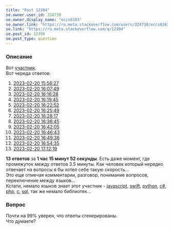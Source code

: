 ```yaml
---
title: "Post 12394"
se.owner.user_id: 324730
se.owner.display_name: "eccs0103"
se.owner.link: "https://ru.meta.stackoverflow.com/users/324730/eccs0103"
se.link: "https://ru.meta.stackoverflow.com/q/12394"
se.post_id: 12394
se.post_type: question
---
```

<h3>Описание</h3>
<p>Вот <a href="https://ru.stackoverflow.com/users/534913">участник</a>.<br />
Вот череда ответов:</p>
<ol>
<li><a href="https://ru.stackoverflow.com/a/1498281/324730">2023-02-20 15:56:27</a></li>
<li><a href="https://ru.stackoverflow.com/a/1498284/324730">2023-02-20 16:07:49</a></li>
<li><a href="https://ru.stackoverflow.com/a/1498290/324730">2023-02-20 16:16:28</a></li>
<li><a href="https://ru.stackoverflow.com/a/1498292/324730">2023-02-20 16:19:45</a></li>
<li><a href="https://ru.stackoverflow.com/a/1498293/324730">2023-02-20 16:22:52</a></li>
<li><a href="https://ru.stackoverflow.com/a/1498295/324730">2023-02-20 16:25:49</a></li>
<li><a href="https://ru.stackoverflow.com/a/1498296/324730">2023-02-20 16:28:17</a></li>
<li><a href="https://ru.stackoverflow.com/a/1498301/324730">2023-02-20 16:36:45</a></li>
<li><a href="https://ru.stackoverflow.com/a/1498304/324730">2023-02-20 16:42:05</a></li>
<li><a href="https://ru.stackoverflow.com/a/1498307/324730">2023-02-20 16:46:43</a></li>
<li><a href="https://ru.stackoverflow.com/a/1498310/324730">2023-02-20 16:49:36</a></li>
<li><a href="https://ru.stackoverflow.com/a/1498314/324730">2023-02-20 16:54:35</a></li>
<li><a href="https://ru.stackoverflow.com/a/1498327/324730">2023-02-20 17:12:19</a></li>
</ol>
<p><strong>13 ответов</strong> за <strong>1 час 15 минут 52 секунды</strong>. Есть даже момент, где промежуток между ответов 3.5 минуты. Как человек который нередко отвечает на вопросы я бы хотел себе такую скорость...<br />
Это еще отмечая комментарии, разговор, понимание вопросов, переключение между языков...<br />
Кстати, немало языков знает этот участник - <a href="https://ru.stackoverflow.com/questions/tagged/javascript" class="post-tag" title="показать вопросы с меткой [javascript]" aria-label="показать вопросы с меткой [javascript]" rel="tag" aria-labelledby="javascript-container">javascript</a>, <a href="https://ru.stackoverflow.com/questions/tagged/swift" class="post-tag" title="показать вопросы с меткой [swift]" aria-label="показать вопросы с меткой [swift]" rel="tag" aria-labelledby="swift-container">swift</a>, <a href="https://ru.stackoverflow.com/questions/tagged/python" class="post-tag" title="показать вопросы с меткой [python]" aria-label="показать вопросы с меткой [python]" rel="tag" aria-labelledby="python-container">python</a>, <a href="https://ru.stackoverflow.com/questions/tagged/c%23" class="post-tag" title="показать вопросы с меткой [c#]" aria-label="показать вопросы с меткой [c#]" rel="tag" aria-labelledby="c#-container">c#</a>, <a href="https://ru.stackoverflow.com/questions/tagged/php" class="post-tag" title="показать вопросы с меткой [php]" aria-label="показать вопросы с меткой [php]" rel="tag" aria-labelledby="php-container">php</a>, <a href="https://ru.stackoverflow.com/questions/tagged/c" class="post-tag" title="показать вопросы с меткой [c]" aria-label="показать вопросы с меткой [c]" rel="tag" aria-labelledby="c-container">c</a>, <a href="https://ru.stackoverflow.com/questions/tagged/sql" class="post-tag" title="показать вопросы с меткой [sql]" aria-label="показать вопросы с меткой [sql]" rel="tag" aria-labelledby="sql-container">sql</a>, так же немало библиотек...</p>
<h3>Вопрос</h3>
<p>Почти на 99% уверен, что ответы сгенерированы.<br />
Что думаете?</p>
